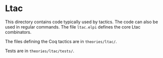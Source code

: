 # Ltac

This directory contains code typically used by tactics. The code
can also be used in regular commands. The file `ltac.elpi` defines the core
Ltac combinators.

The files defining the Coq tactics are in `theories/ltac/`.

Tests are in `theories/ltac/tests/`.

